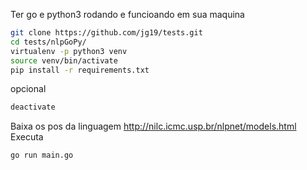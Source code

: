 

Ter go e python3 rodando e funcioando em sua maquina

```bash
git clone https://github.com/jg19/tests.git
cd tests/nlpGoPy/
virtualenv -p python3 venv
source venv/bin/activate
pip install -r requirements.txt
```

opcional

```bash
deactivate
```



Baixa os  pos da linguagem http://nilc.icmc.usp.br/nlpnet/models.html
Executa

```bash
go run main.go
```
